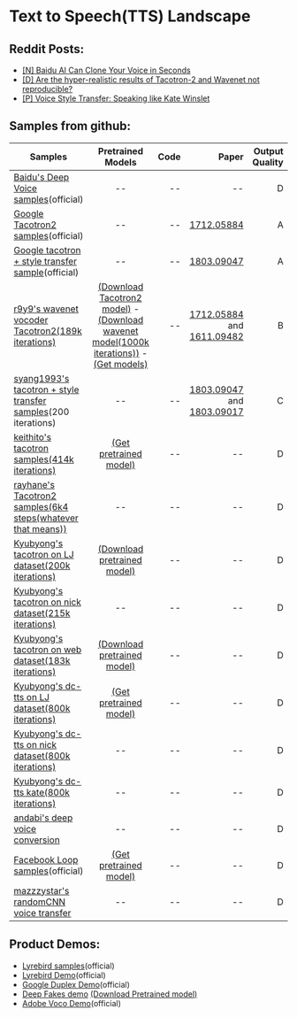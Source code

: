 # Text to Speech(TTS) Landscape

## Reddit Posts:

- [[N] Baidu AI Can Clone Your Voice in Seconds](https://www.reddit.com/r/MachineLearning/comments/7zb2jm/n_baidu_ai_can_clone_your_voice_in_seconds/)
- [[D] Are the hyper-realistic results of Tacotron-2 and Wavenet not reproducible?](https://www.reddit.com/r/MachineLearning/comments/845uji/d_are_the_hyperrealistic_results_of_tacotron2_and/) 
- [[P] Voice Style Transfer: Speaking like Kate Winslet](https://www.reddit.com/r/MachineLearning/comments/7a0wcv/p_voice_style_transfer_speaking_like_kate_winslet/)

## Samples from github:

| Samples       | Pretrained Models           | Code  | Paper  | Output Quality
| ------------- |:---------------------------:| -----:| ------:|------:|
| [Baidu's Deep Voice samples](https://audiodemos.github.io)(official)|--|--|--| D |
| [Google Tacotron2 samples](https://google.github.io/tacotron/publications/tacotron2/index.html)(official) | -- | -- | [1712.05884](https://arxiv.org/abs/1712.05884) | A |
| [Google tacotron + style transfer sample](https://google.github.io/tacotron/publications/end_to_end_prosody_transfer/)(official)|--|--|[1803.09047](https://arxiv.org/abs/1803.09047)| A |
| [r9y9's wavenet vocoder Tacotron2(189k iterations)](https://r9y9.github.io/wavenet_vocoder/)|[(Download Tacotron2 model)](https://www.dropbox.com/s/vx7y4qqs732sqgg/pretrained.tar.gz?dl=0) - [(Download wavenet model(1000k iterations))](https://www.dropbox.com/s/zdbfprugbagfp2w/20180510_mixture_lj_checkpoint_step000320000_ema.pth?dl=0) - [(Get models)](https://github.com/r9y9/wavenet_vocoder#pre-trained-models)|--| [1712.05884](https://arxiv.org/abs/1712.05884) and [1611.09482](https://arxiv.org/abs/1611.09482)| B |
| [syang1993's tacotron + style transfer samples](https://syang1993.github.io/gst-tacotron/)(200 iterations)|--|--|[1803.09047](https://arxiv.org/abs/1803.09047) and [1803.09017](https://arxiv.org/abs/1803.09017)| C |
| [keithito's tacotron samples(414k iterations)](https://keithito.github.io/audio-samples/)|[(Get pretrained model)](https://github.com/keithito/tacotron#using-a-pre-trained-model)|--|--| D |
| [rayhane's Tacotron2 samples(6k4 steps(whatever that means))](https://rayhane-mamah.github.io/Tacotron-2_audio_samples/)|--|--|--| D |
| [Kyubyong's tacotron on LJ dataset(200k iterations)](https://soundcloud.com/kyubyong-park/sets/tacotron_lj_200k)|[(Download pretrained model)](https://www.dropbox.com/s/8kxa3xh2vfna3s9/LJ_logdir.zip?dl=0)|--|--| D |
| [Kyubyong's tacotron on nick dataset(215k iterations)](https://soundcloud.com/kyubyong-park/sets/tacotron_nick_215k)|--|--|--| D |
| [Kyubyong's tacotron on web dataset(183k iterations)](https://soundcloud.com/kyubyong-park/sets/tacotron_web_183k)|[(Download pretrained model)](https://www.dropbox.com/s/g7m6xhd350ozkz7/WEB_logdir.zip?dl=0)|--|--| D |
| [Kyubyong's dc-tts on LJ dataset(800k iterations)](https://soundcloud.com/kyubyong-park/sets/dc_tts_lj_800k)|[(Get pretrained model)](https://github.com/Kyubyong/dc_tts#pretrained-model-for-lj)|--|--| D |
| [Kyubyong's dc-tts on nick dataset(800k iterations)](https://soundcloud.com/kyubyong-park/sets/dc_tts_nick_800k)|--|--|--| D |
| [Kyubyong's dc-tts kate(800k iterations)](https://soundcloud.com/kyubyong-park/sets/dc_tts_kate_800k)|--|--|--| D |
| [andabi's deep voice conversion](https://soundcloud.com/andabi/sets/voice-style-transfer-to-kate-winslet-with-deep-neural-networks)|--|--|--| D |
| [Facebook Loop samples](https://ytaigman.github.io/loop/)(official)|[(Get pretrained model)](https://github.com/facebookresearch/loop#pretrained-models)|--|--| D |
| [mazzzystar's randomCNN voice transfer](https://soundcloud.com/mazzzystar/sets/speech-conversion-sample)|--|--|--| D |


## Product Demos:

- [Lyrebird samples](https://lyrebird.ai/g/vWI8bJTl)(official)
- [Lyrebird Demo](https://youtu.be/YfU_sWHT8mo)(official)
- [Google Duplex Demo](https://www.youtube.com/watch?v=D5VN56jQMWM&t=66s)(official)
- [Deep Fakes demo](https://www.youtube.com/watch?v=VXZlq70jHvw) [(Download Pretrained model)](https://anonfile.com/p7w3m0d5be/face-swap.zip)
- [Adobe Voco Demo](https://youtu.be/I3l4XLZ59iw)(official)
